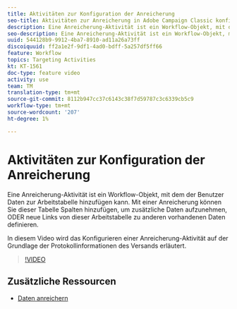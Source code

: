 ```yaml
---
title: Aktivitäten zur Konfiguration der Anreicherung
seo-title: Aktivitäten zur Anreicherung in Adobe Campaign Classic konfigurieren
description: Eine Anreicherung-Aktivität ist ein Workflow-Objekt, mit dem der Benutzer Daten zur Arbeitstabelle hinzufügen kann. Mit einer Anreicherung können Sie dieser Tabelle Spalten hinzufügen, um zusätzliche Daten aufzunehmen, ODER neue Links von dieser Arbeitstabelle zu anderen vorhandenen Daten definieren.  In diesem Video wird das Konfigurieren einer Anreicherung-Aktivität auf der Grundlage der Protokollinformationen des Versands erläutert.
seo-description: Eine Anreicherung-Aktivität ist ein Workflow-Objekt, mit dem der Benutzer Daten zur Arbeitstabelle hinzufügen kann. Mit einer Anreicherung können Sie dieser Tabelle Spalten hinzufügen, um zusätzliche Daten aufzunehmen, ODER neue Links von dieser Arbeitstabelle zu anderen vorhandenen Daten definieren.   In diesem Video wird das Konfigurieren einer Anreicherung-Aktivität auf der Grundlage der Protokollinformationen des Versands erläutert.
uuid: 544128b9-9912-4ba7-8910-ad11a26a73ff
discoiquuid: ff2a1e2f-9df1-4ad0-bdff-5a257df5ff66
feature: Workflow
topics: Targeting Activities
kt: KT-1561
doc-type: feature video
activity: use
team: TM
translation-type: tm+mt
source-git-commit: 8112b947cc37c6143c38f7d59787c3c6339cb5c9
workflow-type: tm+mt
source-wordcount: '207'
ht-degree: 1%

---
```



# Aktivitäten zur Konfiguration der Anreicherung

Eine Anreicherung-Aktivität ist ein Workflow-Objekt, mit dem der Benutzer Daten zur Arbeitstabelle hinzufügen kann. Mit einer Anreicherung können Sie dieser Tabelle Spalten hinzufügen, um zusätzliche Daten aufzunehmen, ODER neue Links von dieser Arbeitstabelle zu anderen vorhandenen Daten definieren.

In diesem Video wird das Konfigurieren einer Anreicherung-Aktivität auf der Grundlage der Protokollinformationen des Versands erläutert.

>[!VIDEO](https://video.tv.adobe.com/v/25193?quality=12)

## Zusätzliche Ressourcen

- [Daten anreichern](https://docs.adobe.com/content/help/en/campaign-classic/using/automating-with-workflows/use-cases/enriching-data.html)
